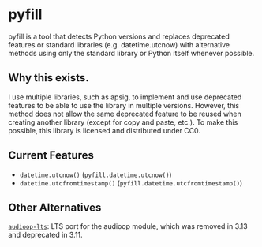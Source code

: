 # pyfill
pyfill is a tool that detects Python versions and replaces deprecated features or standard libraries (e.g. datetime.utcnow) with alternative methods using only the standard library or Python itself whenever possible.
## Why this exists.
I use multiple libraries, such as apsig, to implement and use deprecated features to be able to use the library in multiple versions. However, this method does not allow the same deprecated feature to be reused when creating another library (except for copy and paste, etc.). To make this possible, this library is licensed and distributed under CC0.
## Current Features
- `datetime.utcnow()` (`pyfill.datetime.utcnow()`)
- `datetime.utcfromtimestamp()` (`pyfill.datetime.utcfromtimestamp()`)
## Other Alternatives
[`audioop-lts`](https://github.com/AbstractUmbra/audioop): LTS port for the audioop module, which was removed in 3.13 and deprecated in 3.11.